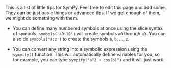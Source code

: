 This is a list of little tips for SymPy.  Feel free to edit this page and add some. They can be just basic things or advanced tips.  If we get enough of them, we might do something with them.

- You can define many numbered symbols at once using the slice syntax of symbols. `symbols('a0:10')` will create symbols `a0` through `a9`.  You can also do `symbols('a:z')` to create the symbols `a`, `b`, ..., `z`.

- You can convert any string into a symbolic expression using the `sympify()` function.  This will automatically define variables for you, so for example, you can type `sympify("a^2 + cos(b)")` and it will just work.